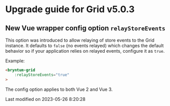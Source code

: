 # Upgrade guide for Grid v5.0.3

## New Vue wrapper config option `relayStoreEvents`

This option was introduced to allow relaying of store events to the Grid instance. It defaults to `false` (no events
relayed) which changes the default behavior so if your application relies on relayed events, configure it as `true`.

Example:
```html
<bryntum-grid
    :relayStoreEvents="true"
>
```

The config option applies to both Vue 2 and Vue 3.


<p class="last-modified">Last modified on 2023-05-26 8:20:28</p>